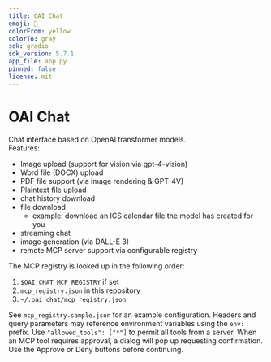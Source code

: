 ```yaml
---
title: OAI Chat
emoji: 🤖
colorFrom: yellow
colorTo: gray
sdk: gradio
sdk_version: 5.7.1
app_file: app.py
pinned: false
license: mit
---
```


# OAI Chat

Chat interface based on OpenAI transformer models. \
Features:
 * Image upload (support for vision via gpt-4-vision)
 * Word file (DOCX) upload
 * PDF file support (via image rendering & GPT-4V)
 * Plaintext file upload
 * chat history download
 * file download
   * example: download an ICS calendar file the model has created for you
* streaming chat
* image generation (via DALL-E 3)
* remote MCP server support via configurable registry

The MCP registry is looked up in the following order:
1. `$OAI_CHAT_MCP_REGISTRY` if set
2. `mcp_registry.json` in this repository
3. `~/.oai_chat/mcp_registry.json`

See `mcp_registry.sample.json` for an example configuration.
Headers and query parameters may reference environment variables using the `env:` prefix.
Use `"allowed_tools": ["*"]` to permit all tools from a server.
When an MCP tool requires approval, a dialog will pop up requesting confirmation.
Use the Approve or Deny buttons before continuing.
